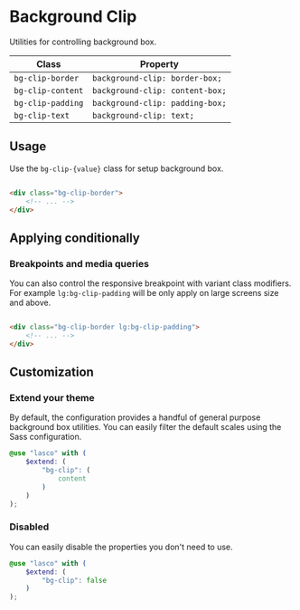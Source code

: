 # Background Clip

Utilities for controlling background box.

| Class             | Property                        |
|-------------------|---------------------------------|
| `bg-clip-border`  | `background-clip: border-box;`  |
| `bg-clip-content` | `background-clip: content-box;` |
| `bg-clip-padding` | `background-clip: padding-box;` |    
| `bg-clip-text`    | `background-clip: text;`        |

## Usage

Use the `bg-clip-{value}` class for setup background box.

```html

<div class="bg-clip-border">
    <!-- ... -->
</div>
```

## Applying conditionally

### Breakpoints and media queries

You can also control the responsive breakpoint with variant class modifiers. For example `lg:bg-clip-padding` will be
only apply on large screens size and above.

```html

<div class="bg-clip-border lg:bg-clip-padding">
    <!-- ... -->
</div>
```

## Customization

### Extend your theme

By default, the configuration provides a handful of general purpose background box utilities. You can easily filter the
default scales using the Sass configuration.

```scss
@use "lasco" with (
    $extend: (
        "bg-clip": (
            content
        )
    )
);
```

### Disabled

You can easily disable the properties you don't need to use.

```scss
@use "lasco" with (
    $extend: (
        "bg-clip": false
    )
);
```
